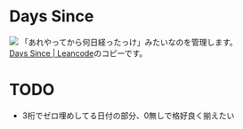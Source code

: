 # Days Since
  ![](https://raw.github.com/ebith/DaysSince/master/public/images/sample.png)
  「あれやってから何日経ったっけ」みたいなのを管理します。  
  [Days Since | Leancode](http://leancode.com/dayssince/ "Days Since | Leancode")のコピーです。

# TODO
- 3桁でゼロ埋めしてる日付の部分、0無しで格好良く揃えたい
